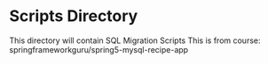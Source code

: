 # Scripts Directory
This directory will contain SQL Migration Scripts
This is from course: springframeworkguru/spring5-mysql-recipe-app